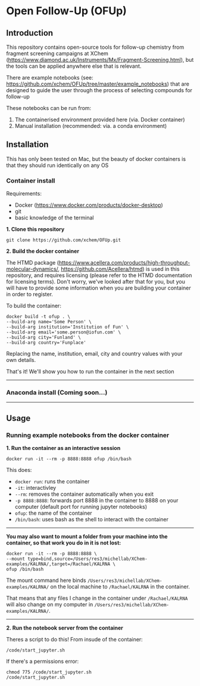 # Open Follow-Up (OFUp)

## Introduction

This repository contains open-source tools for follow-up chemistry from fragment screening campaigns at XChem (https://www.diamond.ac.uk/Instruments/Mx/Fragment-Screening.html), but the tools can be applied anywhere else that is relevant.

There are example notebooks (see: https://github.com/xchem/OFUp/tree/master/example_notebooks) that are designed to guide the user through the process of selecting compounds for follow-up

These notebooks can be run from:
1. The containerised environment provided here (via. Docker container)
2. Manual installation (recommended: via. a conda environment)  


## Installation

This has only been  tested on Mac, but the beauty of docker containers is that they should run identically on any OS  


### Container install

Requirements: 
- Docker (https://www.docker.com/products/docker-desktop)
- git
- basic knowledge of the terminal  

**1. Clone this repository**

```
git clone https://github.com/xchem/OFUp.git
```  


**2. Build the docker container**

The HTMD package (https://www.acellera.com/products/high-throughput-molecular-dynamics/, https://github.com/Acellera/htmd) is used in this repository, and requires licensing (please refer to the HTMD documentation for licensing terms). Don't worry, we've looked after that for you, but you will have to provide some information when you are building your container in order to register.  


To build the container:
```
docker build -t ofup . \
--build-arg name='Some Person' \
--build-arg institution='Institution of Fun' \
--build-arg email='some.person@iofun.com' \
--build-arg city='Funland' \
--build-arg country='Funplace'
```

Replacing the name, institution, email, city and country values with your own details.   


That's it! We'll show you how to run the container in the next section 


---
### Anaconda install (Coming soon...)
---

## Usage

### Running example notebooks from the docker container
**1. Run the container as an interactive session**

```
docker run -it --rm -p 8888:8888 ofup /bin/bash
```

This does:
- ```docker run```: runs the container
- ```-it```: interactivley
- ```--rm```: removes the container automatically when you exit
- ```-p 8888:8888```: forwards port 8888 in the container to 8888 on your computer (default port for running jupyter notebooks)
- ```ofup```: the name of the container
- ```/bin/bash```: uses bash as the shell to interact with the container  

---
  
**You may also want to mount a folder from your machine into the container, so that work you do in it is not lost:**

```
docker run -it --rm -p 8888:8888 \
--mount type=bind,source=/Users/res3/michellab/XChem-examples/KALRNA/,target=/Rachael/KALRNA \
ofup /bin/bash
```

The mount command here binds ```/Users/res3/michellab/XChem-examples/KALRNA/``` on the local machine to ```/Rachael/KALRNA``` in the container. 

That means that any files I change in the container under ```/Rachael/KALRNA``` will also change on my computer in ```/Users/res3/michellab/XChem-examples/KALRNA/```.

---

**2. Run the notebook server from the container**

Theres a script to do this! From insude of the container:

```
/code/start_jupyter.sh
```

If there's a permissions error:

```
chmod 775 /code/start_jupyter.sh
/code/start_jupyter.sh
```
